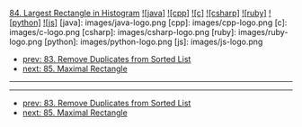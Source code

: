 [84. Largest Rectangle in Histogram](https://leetcode.com/problems/largest-rectangle-in-histogram/)
[![java]](https://github.com/leetcode-study-group/leetcode-java-solutions/blob/master/084-largest-rectangle-in-histogram.md)
[![cpp]](https://github.com/leetcode-study-group/leetcode-cpp-solutions/blob/master/084-largest-rectangle-in-histogram.md)
[![c]](https://github.com/leetcode-study-group/leetcode-c-solutions/blob/master/084-largest-rectangle-in-histogram.md)
[![csharp]](https://github.com/leetcode-study-group/leetcode-csharp-solutions/blob/master/084-largest-rectangle-in-histogram.md)
[![ruby]](https://github.com/leetcode-study-group/leetcode-ruby-solutions/blob/master/084-largest-rectangle-in-histogram.md)
[![python]](https://github.com/leetcode-study-group/leetcode-python-solutions/blob/master/084-largest-rectangle-in-histogram.md)
[![js]](https://github.com/leetcode-study-group/leetcode-js-solutions/blob/master/084-largest-rectangle-in-histogram.md)
[java]: images/java-logo.png
[cpp]: images/cpp-logo.png
[c]: images/c-logo.png
[csharp]: images/csharp-logo.png
[ruby]: images/ruby-logo.png
[python]: images/python-logo.png
[js]: images/js-logo.png

- [prev: 83. Remove Duplicates from Sorted List](083-remove-duplicates-from-sorted-list.md)
- [next: 85. Maximal Rectangle](085-maximal-rectangle.md)

---


---

- [prev: 83. Remove Duplicates from Sorted List](083-remove-duplicates-from-sorted-list.md)
- [next: 85. Maximal Rectangle](085-maximal-rectangle.md)
